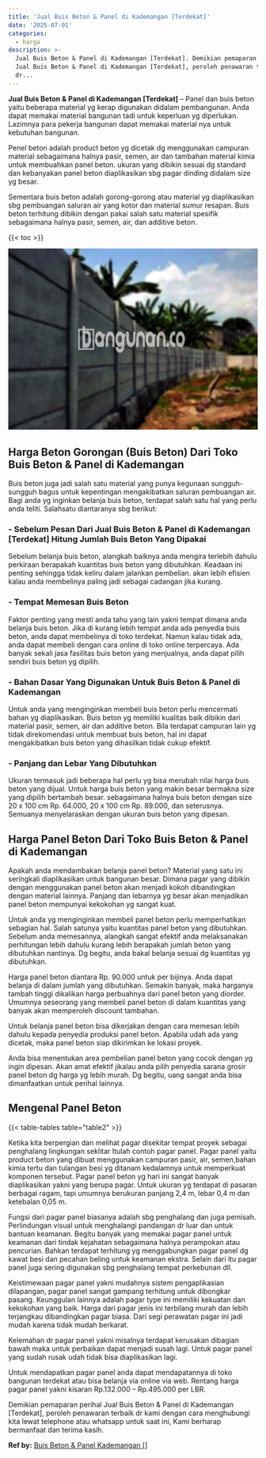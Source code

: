 ```yaml
---
title: 'Jual Buis Beton & Panel di Kademangan [Terdekat]'
date: '2025-07-01'
categories:
  - harga
description: >-
  Jual Buis Beton & Panel di Kademangan [Terdekat]. Demikian pemaparan perihal
  Jual Buis Beton & Panel di Kademangan [Terdekat], peroleh penawaran terbaik
  dr...
---
```


**Jual Buis Beton & Panel di Kademangan \[Terdekat\]** – Panel dan buis beton yaitu beberapa material yg kerap digunakan didalam pembangunan. Anda dapat memakai material bangunan tadi untuk keperluan yg diperlukan. Lazimnya para pekerja bangunan dapat memakai material nya untuk kebutuhan bangunan.

Penel beton adalah product beton yg dicetak dg menggunakan campuran material sebagaimana halnya pasir, semen, air dan tambahan material kimia untuk membuahkan panel beton. ukuran yang dibikin sesuai dg standard dan kebanyakan panel beton diaplikasikan sbg pagar dinding didalam size yg besar.

Sementara buis beton adalah gorong-gorong atau material yg diaplikasikan sbg pembuangan saluran air yang kotor dan material sumur resapan. Buis beton terhitung dibikin dengan pakai salah satu material spesifik sebagaimana halnya pasir, semen, air, dan additive beton.

{{< toc >}}

![Jual Buis Beton & Panel di Kademangan [Terdekat]](/images/jual-panel-buis-beton-murah-04.png)

## Harga Beton Gorongan (Buis Beton) Dari Toko Buis Beton & Panel di Kademangan

Buis beton juga jadi salah satu material yang punya kegunaan sungguh-sungguh bagus untuk kepentingan mengakibatkan saluran pembuangan air. Bagi anda yg inginkan belanja buis beton, terdapat salah satu hal yang perlu anda teliti. Salahsatu diantaranya sbg berikut:

### \- Sebelum Pesan Dari Jual Buis Beton & Panel di Kademangan \[Terdekat\] Hitung Jumlah Buis Beton Yang Dipakai

Sebelum belanja buis beton, alangkah baiknya anda mengira terlebih dahulu perkiraan berapakah kuantitas buis beton yang dibutuhkan. Keadaan ini penting sehingga tidak keliru dalam jalankan pembelian. akan lebih efisien kalau anda membelinya paling jadi sebagai cadangan jika kurang.

### \- Tempat Memesan Buis Beton

Faktor penting yang mesti anda tahu yang lain yakni tempat dimana anda belanja buis beton. Jika di kurang lebih tempat anda ada penyedia buis beton, anda dapat membelinya di toko terdekat. Namun kalau tidak ada, anda dapat membeli dengan cara online di toko online terpercaya. Ada banyak sekali jasa fasilitas buis beton yang menjualnya, anda dapat pilih sendiri buis beton yg dipilih.

### \- Bahan Dasar Yang Digunakan Untuk Buis Beton & Panel di Kademangan

Untuk anda yang menginginkan membeli buis beton perlu mencermati bahan yg diaplikasikan. Buis beton yg memiliki kualitas baik dibikin dari material pasir, semen, air dan additive beton. Bila terdapat campuran lain yg tidak direkomendasi untuk membuat buis beton, hal ini dapat mengakibatkan buis beton yang dihasilkan tidak cukup efektif.

### \- Panjang dan Lebar Yang Dibutuhkan

Ukuran termasuk jadi beberapa hal perlu yg bisa merubah nilai harga buis beton yang dijual. Untuk harga buis beton yang makin besar bermakna size yang dipilih bertambah besar. sebagaimana halnya buis beton dengan size 20 x 100 cm Rp. 64.000, 20 x 100 cm Rp. 89.000, dan seterusnya. Semuanya menyelaraskan dengan ukuran buis beton yang dipesan.

## Harga Panel Beton Dari Toko Buis Beton & Panel di Kademangan

Apakah anda mendambakan belanja panel beton? Material yang satu ini seringkali diaplikasikan untuk bangunan besar. Dimana pagar yang dibikin dengan menggunakan panel beton akan menjadi kokoh dibandingkan dengan material lainnya. Panjang dan lebarnya yg besar akan menjadikan panel beton mempunyai kekokohan yg sangat kuat.

Untuk anda yg menginginkan membeli panel beton perlu memperhatikan sebagian hal. Salah satunya yaitu kuantitas panel beton yang dibutuhkan. Sebelum anda memesannya, alangkah sangat efektif anda melaksanakan perhitungan lebih dahulu kurang lebih berapakah jumlah beton yang dibutuhkan nantinya. Dg begitu, anda bakal belanja sesuai dg kuantitas yg dibutuhkan.

Harga panel beton diantara Rp. 90.000 untuk per bijinya. Anda dapat belanja di dalam jumlah yang dibutuhkan. Semakin banyak, maka harganya tambah tinggi dikalikan harga perbuahnya dari panel beton yang diorder. Umumnya seseorang yang membeli panel beton di dalam kuantitas yang banyak akan memperoleh discount tambahan.

Untuk belanja panel beton bisa dikerjakan dengan cara memesan lebih dahulu kepada penyedia produksi panel beton. Apabila udah ada yang dicetak, maka panel beton siap dikirimkan ke lokasi proyek.

Anda bisa menentukan area pembelian panel beton yang cocok dengan yg ingin dipesan. Akan amat efektif jikalau anda pilih penyedia sarana grosir panel beton dg harga yg lebih murah. Dg begitu, uang sangat anda bisa dimanfaatkan untuk perihal lainnya.

## Mengenal Panel Beton

{{< table-tables table="table2" >}}

Ketika kita berpergian dan melihat pagar disekitar tempat proyek sebagai penghalang lingkungan seklitar Itulah contoh pagar panel. Pagar panel yaitu product beton yang dibuat menggunakan campuran pasir, air, semen,bahan kimia tertu dan tulangan besi yg ditanam kedalamnya untuk memperkuat komponen tersebut. Pagar panel beton yg hari ini sangat banyak diaplikasikan yakni yang berupa pagar. Untuk ukuran yg terdapat di pasaran berbagai ragam, tapi umumnya berukuran panjang 2,4 m, lebar 0,4 m dan ketebalan 0,05 m.

Fungsi dari pagar panel biasanya adalah sbg penghalang dan juga pemisah. Perlindungan visual untuk menghalangi pandangan dr luar dan untuk bantuan keamanan. Begitu banyak yang memakai pagar panel untuk keamanan dari tindak kejahatan sebagaimana halnya perampokan atau pencurian. Bahkan terdapat terhitung yg menggabungkan pagar panel dg kawat besi dan pecahan beling untuk keamanan ekstra. Selain dari itu pagar panel juga sering digunakan sbg penghalang tempat perkebunan dll.

Keistimewaan pagar panel yakni mudahnya sistem pengaplikasian dilapangan, pagar panel sangat gampang terhitung untuk dibongkar pasang. Keunggulan lainnya adalah pagar type ini memiliki kekuatan dan kekokohan yang baik. Harga dari pagar jenis ini terbilang murah dan lebih terjangkau dibandingkan pagar biasa. Dari segi perawatan pagar ini jadi mudah karena tidak mudah berkarat.

Kelemahan dr pagar panel yakni misalnya terdapat kerusakan dibagian bawah maka untuk perbaikan dapat menjadi susah lagi. Untuk pagar panel yang sudah rusak udah tidak bisa diaplikasikan lagi.

Untuk mendapatkan pagar panel anda dapat mendapatannya di toko bangunan terdekat atau bisa belanja via online via web. Rentang harga pagar panel yakni kisaran Rp.132.000 – Rp.495.000 per LBR.

Demikian pemaparan perihal Jual Buis Beton & Panel di Kademangan \[Terdekat\], peroleh penawaran terbaik dr kami dengan cara menghubungi kita lewat telephone atau whatsapp untuk saat ini, Kami berharap bermanfaat dan terima kasih.

**Ref by:** [Buis Beton & Panel Kademangan []](https://id.wikipedia.org/wiki/Buis)
